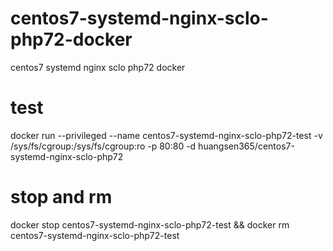 # centos7-systemd-nginx-sclo-php72-docker
centos7 systemd nginx sclo php72 docker
# test
docker run --privileged --name centos7-systemd-nginx-sclo-php72-test -v /sys/fs/cgroup:/sys/fs/cgroup:ro -p 80:80 -d huangsen365/centos7-systemd-nginx-sclo-php72
# stop and rm
docker stop centos7-systemd-nginx-sclo-php72-test && docker rm centos7-systemd-nginx-sclo-php72-test
